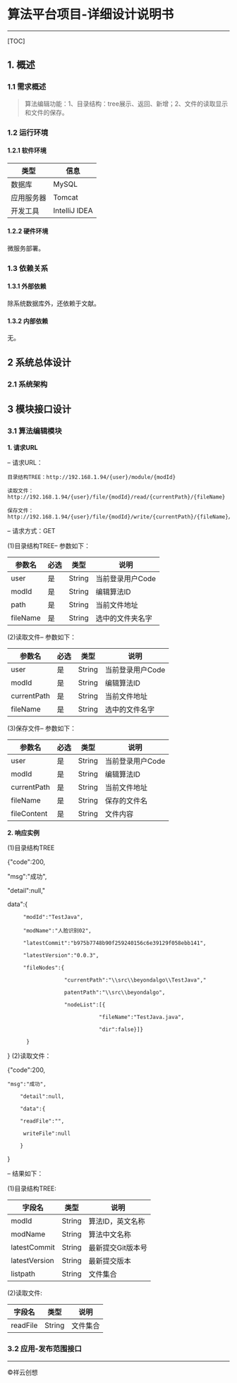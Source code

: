 # 算法平台项目-详细设计说明书

------

[TOC]

## 1. 概述
### 1.1 需求概述
> 算法编辑功能：1、目录结构：tree展示、返回、新增；2、文件的读取显示和文件的保存。

### 1.2 运行环境
#### 1.2.1 软件环境

|类型|信息|
|-----  |-----|
|数据库|MySQL|
|应用服务器|Tomcat|
|开发工具|IntelliJ IDEA|

#### 1.2.2 硬件环境
微服务部署。
### 1.3 依赖关系
#### 1.3.1 外部依赖

除系统数据库外，还依赖于文献。
#### 1.3.2 内部依赖
无。

## 2 系统总体设计
### 2.1	系统架构

## 3 模块接口设计
### 3.1	算法编辑模块
**1. 请求URL**

–	请求URL：

    目录结构TREE：http://192.168.1.94/{user}/module/{modId}
    
    读取文件：http://192.168.1.94/{user}/file/{modId}/read/{currentPath}/{fileName}
    
    保存文件：http://192.168.1.94/{user}/file/{modId}/write/{currentPath}/{fileName}/{fileContent}

–	请求方式：GET


(1)目录结构TREE–	参数如下：

|参数名|必选|类型|说明|
|-----  |----- |----- |-----   |
|user |是  |String | 当前登录用户Code|
|modId |是  |String | 编辑算法ID|
|path |是  |String | 当前文件地址|
|fileName |是  |String | 选中的文件夹名字|

(2)读取文件–	参数如下：

|参数名|必选|类型|说明|
|-----  |----- |----- |-----   |
|user |是  |String | 当前登录用户Code|
|modId |是  |String | 编辑算法ID|
|currentPath |是  |String | 当前文件地址|
|fileName |是  |String | 选中的文件名字|

(3)保存文件–	参数如下：

|参数名|必选|类型|说明|
|-----  |----- |----- |-----   |
|user |是  |String | 当前登录用户Code|
|modId |是  |String | 编辑算法ID|
|currentPath |是  |String | 当前文件地址|
|fileName |是  |String | 保存的文件名|
|fileContent |是  |String | 文件内容|

**2. 响应实例**

(1)目录结构TREE

 {"code":200,
 
 "msg":"成功",
 
 "detail":null,"
 
 data":{
 
         "modId":"TestJava",
         
         "modName":"人脸识别02",
         
         "latestCommit":"b975b7748b90f259240156c6e39129f058ebb141",
         
         "latestVersion":"0.0.3",
         
         "fileNodes":{
         
                      "currentPath":"\\src\\beyondalgo\\TestJava","
                      
                      patentPath":"\\src\\beyondalgo",
                      
                      "nodeList":[{
                      
                                 "fileName":"TestJava.java",
                                 
                                 "dir":false}]}
                                 
          }
          
  }
(2)读取文件：
    
{"code":200,

    "msg":"成功",

        "detail":null,

        "data":{

        "readFile":"",

         writeFile":null

        }

}

–	结果如下：

(1)目录结构TREE:

|字段名|类型|说明|
|-----  |----- |-----   |
|modId |String | 算法ID，英文名称|
|modName |String | 算法中文名称|
|latestCommit |String | 最新提交Git版本号|
|latestVersion |String | 最新提交版本|
|listpath |String | 文件集合|

(2)读取文件:

|字段名|类型|说明|
|-----  |----- |-----   |
|readFile |String | 文件集合|

### 3.2	应用-发布范围接口

------

&copy;祥云创想






